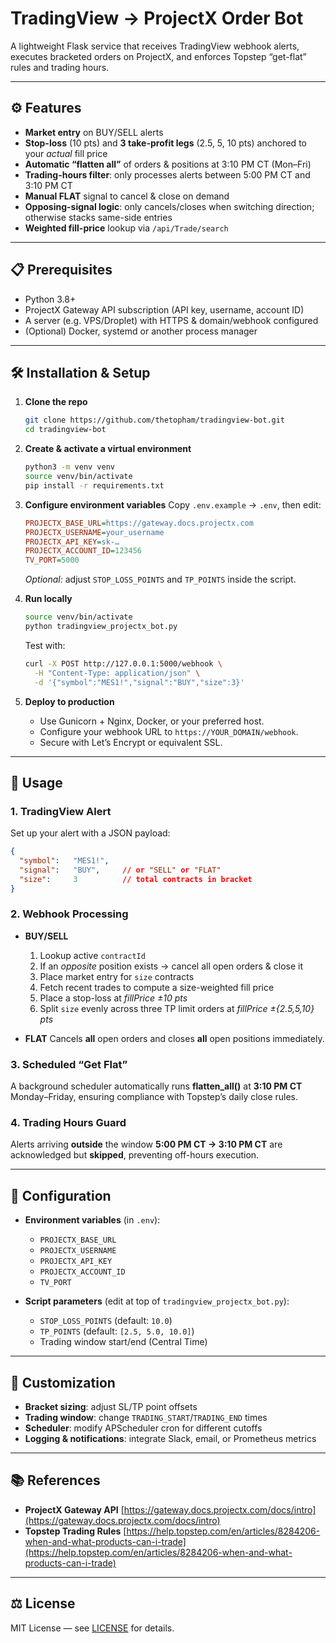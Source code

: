 
# TradingView → ProjectX Order Bot

A lightweight Flask service that receives TradingView webhook alerts, executes bracketed orders on ProjectX, and enforces Topstep “get-flat” rules and trading hours.

---

## ⚙️ Features

- **Market entry** on BUY/SELL alerts  
- **Stop-loss** (10 pts) and **3 take-profit legs** (2.5, 5, 10 pts) anchored to your *actual* fill price  
- **Automatic “flatten all”** of orders & positions at 3:10 PM CT (Mon–Fri)  
- **Trading-hours filter**: only processes alerts between 5:00 PM CT and 3:10 PM CT  
- **Manual FLAT** signal to cancel & close on demand  
- **Opposing-signal logic**: only cancels/closes when switching direction; otherwise stacks same-side entries  
- **Weighted fill-price** lookup via `/api/Trade/search`  

---

## 📋 Prerequisites

- Python 3.8+  
- ProjectX Gateway API subscription (API key, username, account ID)  
- A server (e.g. VPS/Droplet) with HTTPS & domain/webhook configured  
- (Optional) Docker, systemd or another process manager  

---

## 🛠 Installation & Setup

1. **Clone the repo**  
   ```bash
   git clone https://github.com/thetopham/tradingview-bot.git
   cd tradingview-bot


2. **Create & activate a virtual environment**

   ```bash
   python3 -m venv venv
   source venv/bin/activate
   pip install -r requirements.txt
   ```

3. **Configure environment variables**
   Copy `.env.example` → `.env`, then edit:

   ```ini
   PROJECTX_BASE_URL=https://gateway.docs.projectx.com
   PROJECTX_USERNAME=your_username
   PROJECTX_API_KEY=sk-…
   PROJECTX_ACCOUNT_ID=123456
   TV_PORT=5000
   ```

   *Optional:* adjust `STOP_LOSS_POINTS` and `TP_POINTS` inside the script.

4. **Run locally**

   ```bash
   source venv/bin/activate
   python tradingview_projectx_bot.py
   ```

   Test with:

   ```bash
   curl -X POST http://127.0.0.1:5000/webhook \
     -H "Content-Type: application/json" \
     -d '{"symbol":"MES1!","signal":"BUY","size":3}'
   ```

5. **Deploy to production**

   * Use Gunicorn + Nginx, Docker, or your preferred host.
   * Configure your webhook URL to `https://YOUR_DOMAIN/webhook`.
   * Secure with Let’s Encrypt or equivalent SSL.

---

## 🚀 Usage

### 1. TradingView Alert

Set up your alert with a JSON payload:

```json
{
  "symbol":   "MES1!",
  "signal":   "BUY",     // or "SELL" or "FLAT"
  "size":     3          // total contracts in bracket
}
```

### 2. Webhook Processing

* **BUY/SELL**

  1. Lookup active `contractId`
  2. If an *opposite* position exists → cancel all open orders & close it
  3. Place market entry for `size` contracts
  4. Fetch recent trades to compute a size-weighted fill price
  5. Place a stop-loss at *fillPrice ±10 pts*
  6. Split `size` evenly across three TP limit orders at *fillPrice ±{2.5,5,10} pts*

* **FLAT**
  Cancels **all** open orders and closes **all** open positions immediately.

### 3. Scheduled “Get Flat”

A background scheduler automatically runs **flatten\_all()** at **3:10 PM CT** Monday–Friday, ensuring compliance with Topstep’s daily close rules.

### 4. Trading Hours Guard

Alerts arriving **outside** the window **5:00 PM CT → 3:10 PM CT** are acknowledged but **skipped**, preventing off-hours execution.

---

## 🔧 Configuration

* **Environment variables** (in `.env`):

  * `PROJECTX_BASE_URL`
  * `PROJECTX_USERNAME`
  * `PROJECTX_API_KEY`
  * `PROJECTX_ACCOUNT_ID`
  * `TV_PORT`

* **Script parameters** (edit at top of `tradingview_projectx_bot.py`):

  * `STOP_LOSS_POINTS` (default: `10.0`)
  * `TP_POINTS` (default: `[2.5, 5.0, 10.0]`)
  * Trading window start/end (Central Time)

---

## 🔄 Customization

* **Bracket sizing**: adjust SL/TP point offsets
* **Trading window**: change `TRADING_START`/`TRADING_END` times
* **Scheduler**: modify APScheduler cron for different cutoffs
* **Logging & notifications**: integrate Slack, email, or Prometheus metrics

---

## 📚 References

* **ProjectX Gateway API**
  [https://gateway.docs.projectx.com/docs/intro](https://gateway.docs.projectx.com/docs/intro)
* **Topstep Trading Rules**
  [https://help.topstep.com/en/articles/8284206-when-and-what-products-can-i-trade](https://help.topstep.com/en/articles/8284206-when-and-what-products-can-i-trade)

---

## ⚖️ License

MIT License — see [LICENSE](./LICENSE) for details.



